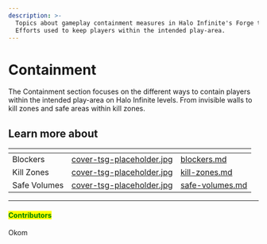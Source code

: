 ```yaml
---
description: >-
  Topics about gameplay containment measures in Halo Infinite's Forge tool.
  Efforts used to keep players within the intended play-area.
---
```


# Containment

The Containment section focuses on the different ways to contain players within the intended play-area on Halo Infinite levels. From invisible walls to kill zones and safe areas within kill zones.



## Learn more about

<table data-view="cards"><thead><tr><th></th><th data-hidden data-card-cover data-type="files"></th><th data-hidden data-card-target data-type="content-ref"></th></tr></thead><tbody><tr><td>Blockers</td><td><a href="../../../.gitbook/assets/cover-tsg-placeholder.jpg">cover-tsg-placeholder.jpg</a></td><td><a href="blockers.md">blockers.md</a></td></tr><tr><td>Kill Zones</td><td><a href="../../../.gitbook/assets/cover-tsg-placeholder.jpg">cover-tsg-placeholder.jpg</a></td><td><a href="kill-zones.md">kill-zones.md</a></td></tr><tr><td>Safe Volumes</td><td><a href="../../../.gitbook/assets/cover-tsg-placeholder.jpg">cover-tsg-placeholder.jpg</a></td><td><a href="safe-volumes.md">safe-volumes.md</a></td></tr></tbody></table>



***

#### <mark style="color:green;">Contributors</mark>

Okom
